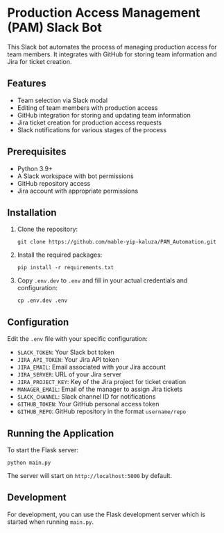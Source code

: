 # Production Access Management (PAM) Slack Bot

This Slack bot automates the process of managing production access for team members. It integrates with GitHub for storing team information and Jira for ticket creation.

## Features

- Team selection via Slack modal
- Editing of team members with production access
- GitHub integration for storing and updating team information
- Jira ticket creation for production access requests
- Slack notifications for various stages of the process

## Prerequisites

- Python 3.9+
- A Slack workspace with bot permissions
- GitHub repository access
- Jira account with appropriate permissions

## Installation

1. Clone the repository:

   ```
   git clone https://github.com/mable-yip-kaluza/PAM_Automation.git
   ```

2. Install the required packages:

   ```
   pip install -r requirements.txt
   ```

3. Copy `.env.dev` to `.env` and fill in your actual credentials and configuration:
   ```
   cp .env.dev .env
   ```

## Configuration

Edit the `.env` file with your specific configuration:

- `SLACK_TOKEN`: Your Slack bot token
- `JIRA_API_TOKEN`: Your Jira API token
- `JIRA_EMAIL`: Email associated with your Jira account
- `JIRA_SERVER`: URL of your Jira server
- `JIRA_PROJECT_KEY`: Key of the Jira project for ticket creation
- `MANAGER_EMAIL`: Email of the manager to assign Jira tickets
- `SLACK_CHANNEL`: Slack channel ID for notifications
- `GITHUB_TOKEN`: Your GitHub personal access token
- `GITHUB_REPO`: GitHub repository in the format `username/repo`

## Running the Application

To start the Flask server:

```
python main.py
```

The server will start on `http://localhost:5000` by default.

## Development

For development, you can use the Flask development server which is started when running `main.py`.
